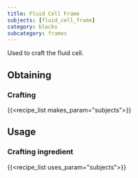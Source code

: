 ```yaml
---
title: Fluid Cell Frame
subjects: [fluid_cell_frame]
category: blocks
subcategory: frames
---
```


Used to craft the fluid cell.

Obtaining
---------

### Crafting
{{<recipe_list makes_param="subjects">}}

Usage
-----

### Crafting ingredient
{{<recipe_list uses_param="subjects">}}